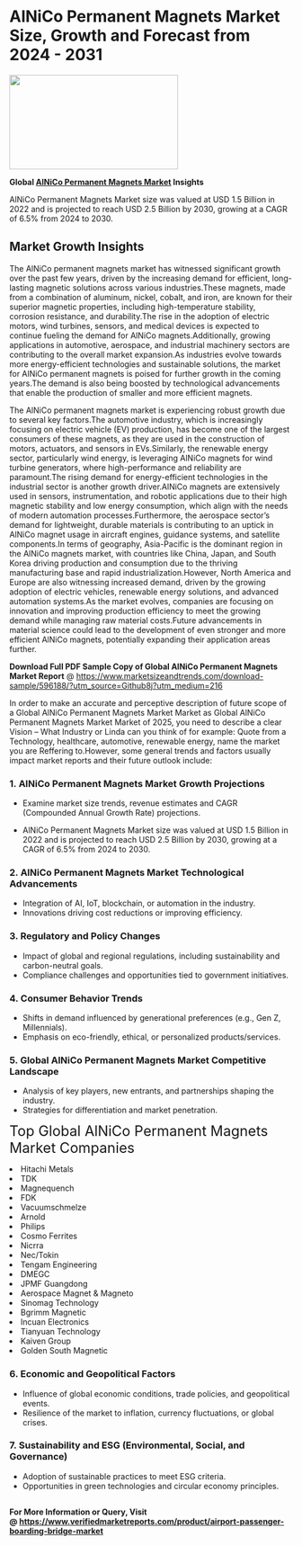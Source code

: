 <H1>AlNiCo Permanent Magnets Market Size, Growth and Forecast from 2024 - 2031</H1><img class="aligncenter size-medium wp-image-584254" src="https://thirdeyenews.in/wp-content/uploads/2024/09/Global-Market-Research-300x168.jpeg" alt="" width="300" height="168" /><p><strong>Global&nbsp;<a href="https://www.marketsizeandtrends.com/download-sample/596188/?utm_source=Github8j?utm_medium=216">AlNiCo Permanent Magnets Market</a> Insights</strong></p><p>AlNiCo Permanent Magnets Market size was valued at USD 1.5 Billion in 2022 and is projected to reach USD 2.5 Billion by 2030, growing at a CAGR of 6.5% from 2024 to 2030.</p><p><h2>Market Growth Insights</h2> <p>The AlNiCo permanent magnets market has witnessed significant growth over the past few years, driven by the increasing demand for efficient, long-lasting magnetic solutions across various industries.These magnets, made from a combination of aluminum, nickel, cobalt, and iron, are known for their superior magnetic properties, including high-temperature stability, corrosion resistance, and durability.The rise in the adoption of electric motors, wind turbines, sensors, and medical devices is expected to continue fueling the demand for AlNiCo magnets.Additionally, growing applications in automotive, aerospace, and industrial machinery sectors are contributing to the overall market expansion.As industries evolve towards more energy-efficient technologies and sustainable solutions, the market for AlNiCo permanent magnets is poised for further growth in the coming years.The demand is also being boosted by technological advancements that enable the production of smaller and more efficient magnets.</p> <p>The AlNiCo permanent magnets market is experiencing robust growth due to several key factors.The automotive industry, which is increasingly focusing on electric vehicle (EV) production, has become one of the largest consumers of these magnets, as they are used in the construction of motors, actuators, and sensors in EVs.Similarly, the renewable energy sector, particularly wind energy, is leveraging AlNiCo magnets for wind turbine generators, where high-performance and reliability are paramount.The rising demand for energy-efficient technologies in the industrial sector is another growth driver.AlNiCo magnets are extensively used in sensors, instrumentation, and robotic applications due to their high magnetic stability and low energy consumption, which align with the needs of modern automation processes.Furthermore, the aerospace sector’s demand for lightweight, durable materials is contributing to an uptick in AlNiCo magnet usage in aircraft engines, guidance systems, and satellite components.In terms of geography, Asia-Pacific is the dominant region in the AlNiCo magnets market, with countries like China, Japan, and South Korea driving production and consumption due to the thriving manufacturing base and rapid industrialization.However, North America and Europe are also witnessing increased demand, driven by the growing adoption of electric vehicles, renewable energy solutions, and advanced automation systems.As the market evolves, companies are focusing on innovation and improving production efficiency to meet the growing demand while managing raw material costs.Future advancements in material science could lead to the development of even stronger and more efficient AlNiCo magnets, potentially expanding their application areas further.</p><p><span class=""><strong>Download Full PDF Sample Copy of Global AlNiCo Permanent Magnets Market Report</strong> @ <a href="https://www.marketsizeandtrends.com/download-sample/596188/?utm_source=Github8j?utm_medium=216" target="_blank">https://www.marketsizeandtrends.com/download-sample/596188/?utm_source=Github8j?utm_medium=216</a></span></p><p>In order to make an accurate and perceptive description of future scope of a Global&nbsp;AlNiCo Permanent Magnets Market Market as Global&nbsp;AlNiCo Permanent Magnets Market Market of 2025, you need to describe a clear Vision &ndash; What Industry or Linda can you think of for example: Quote from a Technology, healthcare, automotive, renewable energy, name the market you are Reffering to.However, some general trends and factors usually impact market reports and their future outlook include:</p><h3>1.&nbsp;<strong>AlNiCo Permanent Magnets Market Growth Projections</strong></h3><ul><li>Examine market size trends, revenue estimates and CAGR (Compounded Annual Growth Rate) projections.</li><li><p>AlNiCo Permanent Magnets Market size was valued at USD 1.5 Billion in 2022 and is projected to reach USD 2.5 Billion by 2030, growing at a CAGR of 6.5% from 2024 to 2030.</p></li></ul><h3>2.&nbsp;<strong>AlNiCo Permanent Magnets Market Technological Advancements</strong></h3><ul><li>Integration of AI, IoT, blockchain, or automation in the industry.</li><li>Innovations driving cost reductions or improving efficiency.</li></ul><h3>3.&nbsp;<strong>Regulatory and Policy Changes</strong></h3><ul><li>Impact of global and regional regulations, including sustainability and carbon-neutral goals.</li><li>Compliance challenges and opportunities tied to government initiatives.</li></ul><h3>4.&nbsp;<strong>Consumer Behavior Trends</strong></h3><ul><li>Shifts in demand influenced by generational preferences (e.g., Gen Z, Millennials).</li><li>Emphasis on eco-friendly, ethical, or personalized products/services.</li></ul><h3>5.&nbsp;<strong>Global AlNiCo Permanent Magnets Market Competitive Landscape</strong></h3><ul><li>Analysis of key players, new entrants, and partnerships shaping the industry.</li><li>Strategies for differentiation and market penetration.</li></ul><p data-pm-slice="1 1 []"><span style="color: inherit; font-family: inherit; font-size: 25px;">Top Global AlNiCo Permanent Magnets Market Companies</span></p><div class="" data-test-id=""><p><li>Hitachi Metals</li><li> TDK</li><li> Magnequench</li><li> FDK</li><li> Vacuumschmelze</li><li> Arnold</li><li> Philips</li><li> Cosmo Ferrites</li><li> Nicrra</li><li> Nec/Tokin</li><li> Tengam Engineering</li><li> DMEGC</li><li> JPMF Guangdong</li><li> Aerospace Magnet & Magneto</li><li> Sinomag Technology</li><li> Bgrimm Magnetic</li><li>  Incuan Electronics</li><li> Tianyuan Technology</li><li> Kaiven Group</li><li> Golden South Magnetic</li></p></div><h3>6.&nbsp;<strong>Economic and Geopolitical Factors</strong></h3><ul><li>Influence of global economic conditions, trade policies, and geopolitical events.</li><li>Resilience of the market to inflation, currency fluctuations, or global crises.</li></ul><h3>7.&nbsp;<strong>Sustainability and ESG (Environmental, Social, and Governance)</strong></h3><ul><li>Adoption of sustainable practices to meet ESG criteria.</li><li>Opportunities in green technologies and circular economy principles.</li></ul><h2><strong style="font-size: 14px;">For More Information or Query, Visit @&nbsp;</strong><a style="background-color: #ffffff; font-size: 14px;" href="https://www.marketsizeandtrends.com/report/alnico-permanent-magnets-market/" target="_blank">https://www.verifiedmarketreports.com/product/airport-passenger-boarding-bridge-market</a></h2>